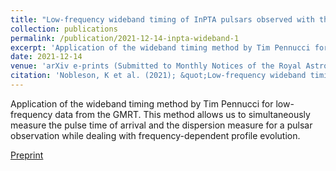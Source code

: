 ```yaml
---
title: "Low-frequency wideband timing of InPTA pulsars observed with the uGMRT"
collection: publications
permalink: /publication/2021-12-14-inpta-wideband-1
excerpt: 'Application of the wideband timing method by Tim Pennucci for low-frequency data from the GMRT. This method allows us to simultaneously measure the pulse time of arrival and the dispersion measure for a pulsar observation while dealing with frequency-dependent profile evolution.'
date: 2021-12-14
venue: 'arXiv e-prints (Submitted to Monthly Notices of the Royal Astronomical Society)'
citation: 'Nobleson, K et al. (2021); &quot;Low-frequency wideband timing of InPTA pulsars observed with the uGMRT.&quot; <i>arXiv e-prints</i>; 2112.06908.'
---
```

Application of the wideband timing method by Tim Pennucci for low-frequency data from the GMRT. This method allows us to simultaneously measure the pulse time of arrival and the dispersion measure for a pulsar observation while dealing with frequency-dependent profile evolution.

[Preprint](https://arxiv.org/abs/2112.06908)
